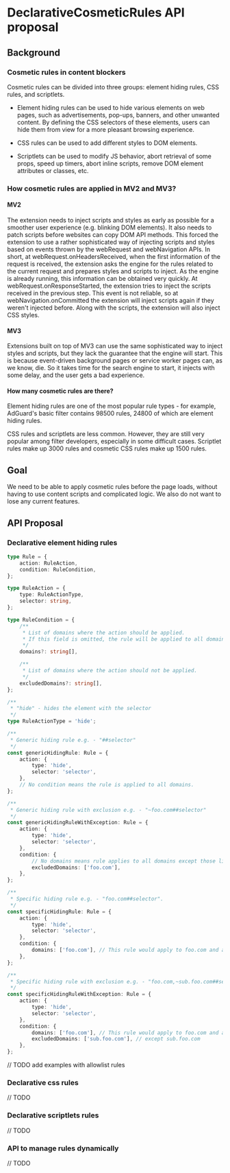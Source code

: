 # DeclarativeCosmeticRules API proposal

## Background

### Cosmetic rules in content blockers

Cosmetic rules can be divided into three groups: element hiding rules, CSS rules, and scriptlets.

- Element hiding rules can be used to hide various elements on web pages, such as advertisements, pop-ups, banners, and other unwanted content. By defining the CSS selectors of these elements, users can hide them from view for a more pleasant browsing experience.

- CSS rules can be used to add different styles to DOM elements.

- Scriptlets can be used to modify JS behavior, abort retrieval of some props, speed up timers, abort inline scripts, remove DOM element attributes or classes, etc.

### How cosmetic rules are applied in MV2 and MV3?

#### MV2

The extension needs to inject scripts and styles as early as possible for a smoother user experience (e.g. blinking DOM elements). It also needs to patch scripts before websites can copy DOM API methods. This forced the extension to use a rather sophisticated way of injecting scripts and styles based on events thrown by the webRequest and webNavigation APIs. In short, at webRequest.onHeadersReceived, when the first information of the request is received, the extension asks the engine for the rules related to the current request and prepares styles and scripts to inject. As the engine is already running, this information can be obtained very quickly. At webRequest.onResponseStarted, the extension tries to inject the scripts received in the previous step. This event is not reliable, so at webNavigation.onCommitted the extension will inject scripts again if they weren't injected before. Along with the scripts, the extension will also inject CSS styles.

#### MV3

Extensions built on top of MV3 can use the same sophisticated way to inject styles and scripts, but they lack the guarantee that the engine will start. This is because event-driven background pages or service worker pages can, as we know, die. So it takes time for the search engine to start, it injects with some delay, and the user gets a bad experience.

#### How many cosmetic rules are there?

Element hiding rules are one of the most popular rule types - for example, AdGuard's basic filter contains 98500 rules, 24800 of which are element hiding rules.

CSS rules and scriptlets are less common. However, they are still very popular among filter developers, especially in some difficult cases.
Scriptlet rules make up 3000 rules and cosmetic CSS rules make up 1500 rules.

## Goal

We need to be able to apply cosmetic rules before the page loads, without having to use content scripts and complicated logic. We also do not want to lose any current features.

## API Proposal

### Declarative element hiding rules

```ts
type Rule = {
    action: RuleAction,
    condition: RuleCondition,
};

type RuleAction = {
    type: RuleActionType,
    selector: string,
};

type RuleCondition = {
    /**
     * List of domains where the action should be applied.
     * If this field is omitted, the rule will be applied to all domains.
     */
    domains?: string[],

    /**
     * List of domains where the action should not be applied.
     */
    excludedDomains?: string[],
};

/**
 * "hide" - hides the element with the selector
 */
type RuleActionType = 'hide';

/**
 * Generic hiding rule e.g. - "##selector"
 */
const genericHidingRule: Rule = {
    action: {
        type: 'hide',
        selector: 'selector',
    },
    // No condition means the rule is applied to all domains.
};

/**
 * Generic hiding rule with exclusion e.g. - "~foo.com##selector"
 */
const genericHidingRuleWithException: Rule = {
    action: {
        type: 'hide',
        selector: 'selector',
    },
    condition: {
        // No domains means rule applies to all domains except those listed in excludedDomains.
        excludedDomains: ['foo.com'],
    },
};

/**
 * Specific hiding rule e.g. - "foo.com##selector".
 */
const specificHidingRule: Rule = {
    action: {
        type: 'hide',
        selector: 'selector',
    },
    condition: {
        domains: ['foo.com'], // This rule would apply to foo.com and all its subdomains.
    },
};

/**
 * Specific hiding rule with exclusion e.g. - "foo.com,~sub.foo.com##selector".
 */
const specificHidingRuleWithException: Rule = {
    action: {
        type: 'hide',
        selector: 'selector',
    },
    condition: {
        domains: ['foo.com'], // This rule would apply to foo.com and all its subdomains.
        excludedDomains: ['sub.foo.com'], // except sub.foo.com
    },
};
```

// TODO add examples with allowlist rules

### Declarative css rules
// TODO

### Declarative scriptlets rules
// TODO

### API to manage rules dynamically
// TODO
